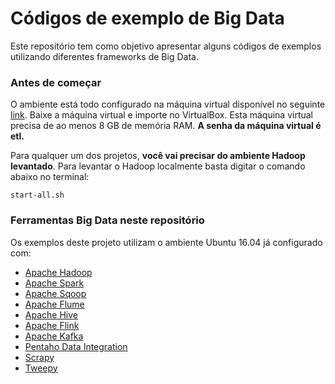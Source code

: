 
# Códigos de exemplo de Big Data

Este repositório tem como objetivo apresentar alguns códigos de exemplos utilizando diferentes frameworks de Big Data.

### Antes de começar

O ambiente está todo configurado na máquina virtual disponível no seguinte [link](https://www.dropbox.com/s/iaa7x3wxk35e4lm/ETL.ova?dl=1). Baixe a máquina virtual e importe no VirtualBox. Esta máquina virtual precisa de ao menos 8 GB de memória RAM. **A senha da máquina virtual é etl.**

Para qualquer um dos projetos, **você vai precisar do ambiente Hadoop levantado**. Para levantar o Hadoop localmente basta digitar o comando abaixo no terminal:

~~~
start-all.sh
~~~

### Ferramentas Big Data neste repositório

Os exemplos deste projeto utilizam o ambiente Ubuntu 16.04 já configurado com:
- [Apache Hadoop](http://hadoop.apache.org/)
- [Apache Spark](https://spark.apache.org/)
- [Apache Sqoop](http://sqoop.apache.org/)
- [Apache Flume](https://flume.apache.org/)
- [Apache Hive](https://hive.apache.org/)
- [Apache Flink](https://flink.apache.org/)
- [Apache Kafka](https://kafka.apache.org/)
- [Pentaho Data Integration](https://www.hitachivantara.com/en-us/products/big-data-integration-analytics/pentaho-data-integration.html)
- [Scrapy](https://scrapy.org/)
- [Tweepy](http://www.tweepy.org/)


